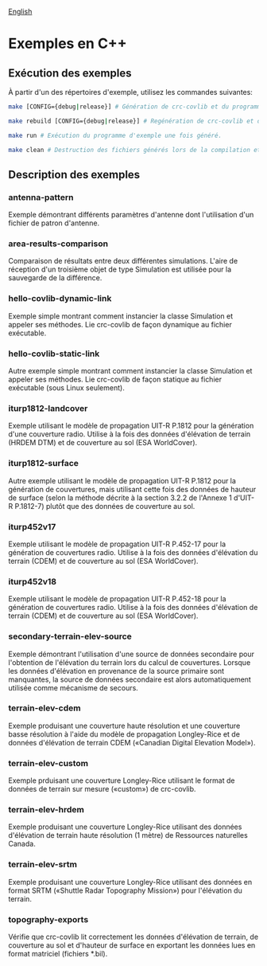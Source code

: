 [English](./README.md)

# Exemples en C++

## Exécution des exemples

À partir d'un des répertoires d'exemple, utilisez les commandes suivantes:
```bash
make [CONFIG={debug|release}] # Génération de crc-covlib et du programme d'exemple.

make rebuild [CONFIG={debug|release}] # Regénération de crc-covlib et du programme d'exemple.

make run # Exécution du programme d'exemple une fois généré.

make clean # Destruction des fichiers générés lors de la compilation et des fichiers produits lors de l'exécution du programme d'exemple.
```

## Description des exemples

### antenna-pattern
Exemple démontrant différents paramètres d'antenne dont l'utilisation d'un fichier de patron d'antenne.

### area-results-comparison
Comparaison de résultats entre deux différentes simulations. L'aire de réception d'un troisième objet de type Simulation est utilisée pour la sauvegarde de la différence.

### hello-covlib-dynamic-link
Exemple simple montrant comment instancier la classe Simulation et appeler ses méthodes. Lie crc-covlib de façon dynamique au fichier exécutable.

### hello-covlib-static-link
Autre exemple simple montrant comment instancier la classe Simulation et appeler ses méthodes. Lie crc-covlib de façon statique au fichier exécutable (sous Linux seulement).

### iturp1812-landcover
Exemple utilisant le modèle de propagation UIT-R P.1812 pour la génération d'une couverture radio. Utilise à la fois des données d'élévation de terrain (HRDEM DTM) et de couverture au sol (ESA WorldCover).

### iturp1812-surface
Autre exemple utilisant le modèle de propagation UIT-R P.1812 pour la génération de couvertures, mais utilisant cette fois des données de hauteur de surface (selon la méthode décrite à la section 3.2.2 de l'Annexe 1 d'UIT-R P.1812-7) plutôt que des données de couverture au sol. 

### iturp452v17
Exemple utilisant le modèle de propagation UIT-R P.452-17 pour la génération de couvertures radio. Utilise à la fois des données d'élévation du terrain (CDEM) et de couverture au sol (ESA WorldCover).

### iturp452v18
Exemple utilisant le modèle de propagation UIT-R P.452-18 pour la génération de couvertures radio. Utilise à la fois des données d'élévation de terrain (CDEM) et de couverture au sol (ESA WorldCover).

### secondary-terrain-elev-source
Exemple démontrant l'utilisation d'une source de données secondaire pour l'obtention de l'élévation du terrain lors du calcul de couvertures. Lorsque les données d'élévation en provenance de la source primaire sont manquantes, la source de données secondaire est alors automatiquement utilisée comme mécanisme de secours.

### terrain-elev-cdem
Exemple produisant une couverture haute résolution et une couverture basse résolution à l'aide du modèle de propagation Longley-Rice et de données d'élévation de terrain CDEM («Canadian Digital Elevation Model»).

### terrain-elev-custom
Exemple prduisant une couverture Longley-Rice utilisant le format de données de terrain sur mesure («custom») de crc-covlib.

### terrain-elev-hrdem
Exemple produisant une couverture Longley-Rice utilisant des données d'élévation de terrain haute résolution (1 mètre) de Ressources naturelles Canada.

### terrain-elev-srtm
Exemple produisant une couverture Longley-Rice utilisant des données en format SRTM («Shuttle Radar Topography Mission») pour l'élévation du terrain.

### topography-exports
Vérifie que crc-covlib lit correctement les données d'élévation de terrain, de couverture au sol et d'hauteur de surface en exportant les données lues en format matriciel (fichiers *.bil).

